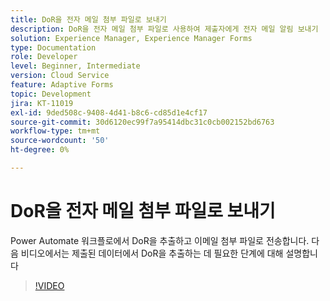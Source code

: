 ```yaml
---
title: DoR을 전자 메일 첨부 파일로 보내기
description: DoR을 전자 메일 첨부 파일로 사용하여 제출자에게 전자 메일 알림 보내기
solution: Experience Manager, Experience Manager Forms
type: Documentation
role: Developer
level: Beginner, Intermediate
version: Cloud Service
feature: Adaptive Forms
topic: Development
jira: KT-11019
exl-id: 9ded508c-9408-4d41-b8c6-cd85d1e4cf17
source-git-commit: 30d6120ec99f7a95414dbc31c0cb002152bd6763
workflow-type: tm+mt
source-wordcount: '50'
ht-degree: 0%

---
```


# DoR을 전자 메일 첨부 파일로 보내기

Power Automate 워크플로에서 DoR을 추출하고 이메일 첨부 파일로 전송합니다.
다음 비디오에서는 제출된 데이터에서 DoR을 추출하는 데 필요한 단계에 대해 설명합니다
>[!VIDEO](https://video.tv.adobe.com/v/346731?quality=12&learn=on)
